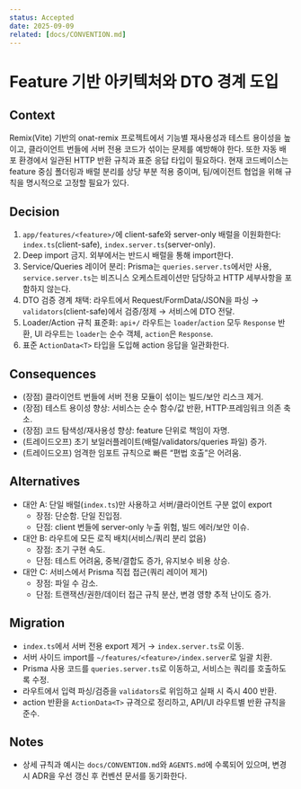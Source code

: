 ```yaml
---
status: Accepted
date: 2025-09-09
related: [docs/CONVENTION.md]
---
```


# Feature 기반 아키텍처와 DTO 경계 도입

## Context
Remix(Vite) 기반의 onat-remix 프로젝트에서 기능별 재사용성과 테스트 용이성을 높이고, 클라이언트 번들에 서버 전용 코드가 섞이는 문제를 예방해야 한다. 또한 자동 배포 환경에서 일관된 HTTP 반환 규칙과 표준 응답 타입이 필요하다. 현재 코드베이스는 feature 중심 폴더링과 배럴 분리를 상당 부분 적용 중이며, 팀/에이전트 협업을 위해 규칙을 명시적으로 고정할 필요가 있다.

## Decision
1) `app/features/<feature>/`에 client-safe와 server-only 배럴을 이원화한다: `index.ts`(client-safe), `index.server.ts`(server-only).
2) Deep import 금지. 외부에서는 반드시 배럴을 통해 import한다.
3) Service/Queries 레이어 분리: Prisma는 `queries.server.ts`에서만 사용, `service.server.ts`는 비즈니스 오케스트레이션만 담당하고 HTTP 세부사항을 포함하지 않는다.
4) DTO 검증 경계 채택: 라우트에서 Request/FormData/JSON을 파싱 → `validators`(client-safe)에서 검증/정제 → 서비스에 DTO 전달.
5) Loader/Action 규칙 표준화: `api+/` 라우트는 `loader`/`action` 모두 `Response` 반환, UI 라우트는 `loader`는 순수 객체, `action`은 `Response`.
6) 표준 `ActionData<T>` 타입을 도입해 action 응답을 일관화한다.

## Consequences
- (장점) 클라이언트 번들에 서버 전용 모듈이 섞이는 빌드/보안 리스크 제거.
- (장점) 테스트 용이성 향상: 서비스는 순수 함수/값 반환, HTTP·프레임워크 의존 축소.
- (장점) 코드 탐색성/재사용성 향상: feature 단위로 책임이 자명.
- (트레이드오프) 초기 보일러플레이트(배럴/validators/queries 파일) 증가.
- (트레이드오프) 엄격한 임포트 규칙으로 빠른 “편법 호출”은 어려움.

## Alternatives
- 대안 A: 단일 배럴(`index.ts`)만 사용하고 서버/클라이언트 구분 없이 export
  - 장점: 단순함. 단일 진입점.
  - 단점: client 번들에 server-only 누출 위험, 빌드 에러/보안 이슈.
- 대안 B: 라우트에 모든 로직 배치(서비스/쿼리 분리 없음)
  - 장점: 초기 구현 속도.
  - 단점: 테스트 어려움, 중복/결합도 증가, 유지보수 비용 상승.
- 대안 C: 서비스에서 Prisma 직접 접근(쿼리 레이어 제거)
  - 장점: 파일 수 감소.
  - 단점: 트랜잭션/권한/데이터 접근 규칙 분산, 변경 영향 추적 난이도 증가.

## Migration
- `index.ts`에서 서버 전용 export 제거 → `index.server.ts`로 이동.
- 서버 사이드 import를 `~/features/<feature>/index.server`로 일괄 치환.
- Prisma 사용 코드를 `queries.server.ts`로 이동하고, 서비스는 쿼리를 호출하도록 수정.
- 라우트에서 입력 파싱/검증을 `validators`로 위임하고 실패 시 즉시 400 반환.
- action 반환을 `ActionData<T>` 규격으로 정리하고, API/UI 라우트별 반환 규칙을 준수.

## Notes
- 상세 규칙과 예시는 `docs/CONVENTION.md`와 `AGENTS.md`에 수록되어 있으며, 변경 시 ADR을 우선 갱신 후 컨벤션 문서를 동기화한다.
